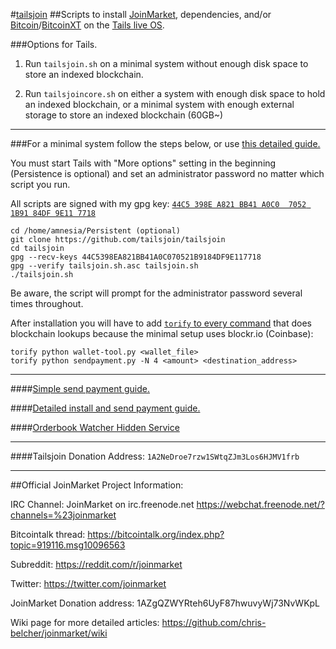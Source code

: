#[tailsjoin](https://github.com/tailsjoin/tailsjoin/wiki)
##Scripts to install [JoinMarket](https://github.com/chris-belcher/joinmarket), dependencies, and/or  [Bitcoin](https://bitcoin.org/en/download)/[BitcoinXT](https://github.com/bitcoinxt/bitcoinxt) on the [Tails live OS](https://tails.boum.org).

###Options for Tails.

1. Run `tailsjoin.sh` on a minimal system without enough disk space to store an indexed blockchain.

2. Run `tailsjoincore.sh` on either a system with enough disk space to hold an indexed blockchain, or a minimal system with enough external storage to store an indexed blockchain (60GB~)

---

###For a minimal system follow the steps below, or use [this detailed guide.](https://github.com/tailsjoin/tailsjoin/wiki/Detailed-Minimal-Setup-Guide)

You must start Tails with "More options" setting in the beginning (Persistence is optional) and set an administrator password no matter which script you run.

All scripts are signed with my gpg key: [`44C5 398E A821 BB41 A0C0  7052 1B91 84DF 9E11 7718`](https://github.com/tailsjoin/tailsjoin/wiki/GnuPG-Key)

    cd /home/amnesia/Persistent (optional)
    git clone https://github.com/tailsjoin/tailsjoin
    cd tailsjoin
    gpg --recv-keys 44C5398EA821BB41A0C070521B9184DF9E117718
    gpg --verify tailsjoin.sh.asc tailsjoin.sh
    ./tailsjoin.sh
    
Be aware, the script will prompt for the administrator password several times throughout.

After installation you will have to add [`torify` to every command](https://github.com/tailsjoin/tailsjoin/commit/0b42441277dfe77bccfefe6075cb688c0b603e4a) that does blockchain lookups because the minimal setup uses blockr.io (Coinbase):

    torify python wallet-tool.py <wallet_file>
    torify python sendpayment.py -N 4 <amount> <destination_address>

---

####[Simple send payment guide.](https://github.com/tailsjoin/tailsjoin/wiki/Send-Payment-Guide)

####[Detailed install and send payment guide.](https://github.com/tailsjoin/tailsjoin/wiki/Detailed-Minimal-Setup-Guide)

####[Orderbook Watcher Hidden Service](http://ruc47yiosooolrzw.onion:62601/)

---

####Tailsjoin Donation Address: `1A2NeDroe7rzw1SWtqZJm3Los6HJMV1frb`

---

##Official JoinMarket Project Information:

IRC Channel:
JoinMarket on irc.freenode.net
https://webchat.freenode.net/?channels=%23joinmarket

Bitcointalk thread:
https://bitcointalk.org/index.php?topic=919116.msg10096563

Subreddit:
https://reddit.com/r/joinmarket

Twitter:
https://twitter.com/joinmarket

JoinMarket Donation address:
1AZgQZWYRteh6UyF87hwuvyWj73NvWKpL

Wiki page for more detailed articles:
https://github.com/chris-belcher/joinmarket/wiki
